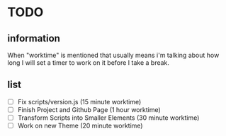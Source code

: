 # TODO
## information
When "worktime" is mentioned
that usually means i'm talking about
how long I will set a timer to work on it
before I take a break.
## list
- [ ] Fix scripts/version.js (15 minute worktime)
- [ ] Finish Project and Github Page (1 hour worktime)
- [ ] Transform Scripts into Smaller Elements (30 minute worktime)
- [ ]  Work on new Theme (20 minute worktime)